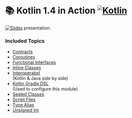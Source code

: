 # 📚 Kotlin 1.4 in Action [![Kotlin](https://img.shields.io/badge/Kotlin-1.4.10-blue.svg?style=flat&logo=kotlin&logoColor=white)](http://kotlinlang.org)

[![Slides](https://img.shields.io/badge/Slides-E0667C.svg?style=flat&logo=slides&logoColor=white)](https://slides.com/tobsefritz/kotlin-1-4-in-action) presentation.

### Included Topics
 * [Contracts](/src/main/kotlin/de/tfr/slides/contracts/Contracts.kt)
 * [Coroutines](/src/main/kotlin/de/tfr/slides/coroutines)
 * [Functional Interfaces](/src/main/kotlin/de/tfr/slides/functional_interfaces)
 * [Inline Classes](/src/main/kotlin/de/tfr/slides/inlineclasses)
 * [Interoperabel](/src/main/kotlin/de/tfr/slides/interoperabel)  
   (Kotlin & Java side by side)
 * [Kotlin Gradle DSL](/build.gradle.kts)  
   (Used to configure this module)
 * [Sealed Classes](/src/main/kotlin/de/tfr/slides/sealed_classes)
 * [Script Files](/src/main/kotlin-script)
 * [Type Alias](/src/main/kotlin/de/tfr/slides/typealias)
 * [Unsigned Int](/src/main/kotlin/de/tfr/slides/unsignedint/UnsignedInt.kt)
 